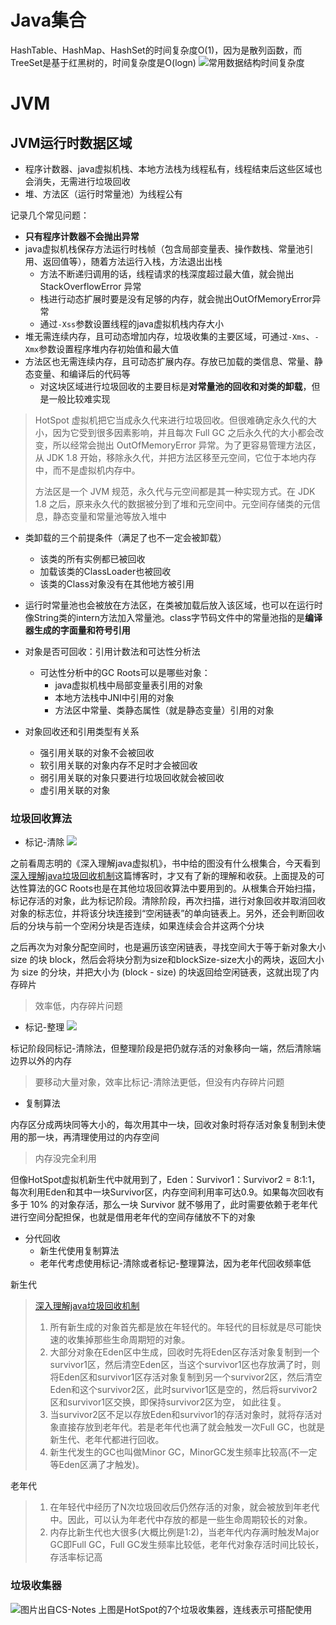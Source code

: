 # Java集合

HashTable、HashMap、HashSet的时间复杂度O(1)，因为是散列函数，而TreeSet是基于红黑树的，时间复杂度是O(logn)
![常用数据结构时间复杂度](assets/20190815100709298_100361625.png)

# JVM
## JVM运行时数据区域
- 程序计数器、java虚拟机栈、本地方法栈为线程私有，线程结束后这些区域也会消失，无需进行垃圾回收
- 堆、方法区（运行时常量池）为线程公有

记录几个常见问题：

- **只有程序计数器不会抛出异常**
- java虚拟机栈保存方法运行时栈帧（包含局部变量表、操作数栈、常量池引用、返回值等），随着方法运行入栈，方法退出出栈
  - 方法不断递归调用的话，线程请求的栈深度超过最大值，就会抛出 StackOverflowError 异常
  - 栈进行动态扩展时要是没有足够的内存，就会抛出OutOfMemoryError异常
  - 通过`-Xss`参数设置线程的java虚拟机栈内存大小
- 堆无需连续内存，且可动态增加内存，垃圾收集的主要区域，可通过`-Xms`、`-Xmx`参数设置程序堆内存初始值和最大值
- 方法区也无需连续内存，且可动态扩展内存。存放已加载的类信息、常量、静态变量、和编译后的代码等
  - 对这块区域进行垃圾回收的主要目标是**对常量池的回收和对类的卸载**，但是一般比较难实现
> HotSpot 虚拟机把它当成永久代来进行垃圾回收。但很难确定永久代的大小，因为它受到很多因素影响，并且每次 Full GC 之后永久代的大小都会改变，所以经常会抛出 OutOfMemoryError 异常。为了更容易管理方法区，从 JDK 1.8 开始，移除永久代，并把方法区移至元空间，它位于本地内存中，而不是虚拟机内存中。
> 
> 方法区是一个 JVM 规范，永久代与元空间都是其一种实现方式。在 JDK 1.8 之后，原来永久代的数据被分到了堆和元空间中。元空间存储类的元信息，静态变量和常量池等放入堆中

- 类卸载的三个前提条件（满足了也不一定会被卸载）
  - 该类的所有实例都已被回收
  - 加载该类的ClassLoader也被回收
  - 该类的Class对象没有在其他地方被引用

- 运行时常量池也会被放在方法区，在类被加载后放入该区域，也可以在运行时像String类的intern方法加入常量池。class字节码文件中的常量池指的是**编译器生成的字面量和符号引用**

- 对象是否可回收：引用计数法和可达性分析法
  - 可达性分析中的GC Roots可以是哪些对象：
    - java虚拟机栈中局部变量表引用的对象
    - 本地方法栈中JNI中引用的对象
    - 方法区中常量、类静态属性（就是静态变量）引用的对象
- 对象回收还和引用类型有关系
  - 强引用关联的对象不会被回收
  - 软引用关联的对象内存不足时才会被回收
  - 弱引用关联的对象只要进行垃圾回收就会被回收
  - 虚引用关联的对象

### 垃圾回收算法
- 标记-清除
![](assets/20190815163210830_1468086029.png)

之前看周志明的《深入理解java虚拟机》，书中给的图没有什么根集合，今天看到[深入理解java垃圾回收机制](https://www.cnblogs.com/sunniest/p/4575144.html)这篇博客时，才又有了新的理解和收获。上面提及的可达性算法的GC Roots也是在其他垃圾回收算法中要用到的。从根集合开始扫描，标记存活的对象，此为标记阶段。清除阶段，再次扫描，进行对象回收并取消回收对象的标志位，并将该分块连接到“空闲链表”的单向链表上。另外，还会判断回收后的分块与前一个空闲分块是否连续，如果连续会合并这两个分块

之后再次为对象分配空间时，也是遍历该空闲链表，寻找空间大于等于新对象大小 size 的块 block，然后会将块分割为size和blockSize-size大小的两块，返回大小为 size 的分块，并把大小为 (block - size) 的块返回给空闲链表，这就出现了内存碎片

> 效率低，内存碎片问题

- 标记-整理
![](assets/20190815165151799_531036326.png)

标记阶段同标记-清除法，但整理阶段是把仍就存活的对象移向一端，然后清除端边界以外的内存
> 要移动大量对象，效率比标记-清除法更低，但没有内存碎片问题

- 复制算法

内存区分成两块同等大小的，每次用其中一块，回收对象时将存活对象复制到未使用的那一块，再清理使用过的内存空间
> 内存没完全利用

但像HotSpot虚拟机新生代中就用到了，Eden：Survivor1：Survivor2 = 8:1:1，每次利用Eden和其中一块Survivor区，内存空间利用率可达0.9。如果每次回收有多于 10% 的对象存活，那么一块 Survivor 就不够用了，此时需要依赖于老年代进行空间分配担保，也就是借用老年代的空间存储放不下的对象

- 分代回收
  - 新生代使用复制算法
  - 老年代考虑使用标记-清除或者标记-整理算法，因为老年代回收频率低

新生代
>[深入理解java垃圾回收机制](https://www.cnblogs.com/sunniest/p/4575144.html)
>1. 所有新生成的对象首先都是放在年轻代的。年轻代的目标就是尽可能快速的收集掉那些生命周期短的对象。
>2. 大部分对象在Eden区中生成，回收时先将Eden区存活对象复制到一个survivor1区，然后清空Eden区，当这个survivor1区也存放满了时，则将Eden区和survivor1区存活对象复制到另一个survivor2区，然后清空Eden和这个survivor2区，此时survivor1区是空的，然后将survivor2区和survivor1区交换，即保持survivor2区为空， 如此往复。
>3. 当survivor2区不足以存放Eden和survivor1的存活对象时，就将存活对象直接存放到老年代。若是老年代也满了就会触发一次Full GC，也就是新生代、老年代都进行回收。
>4. 新生代发生的GC也叫做Minor GC，MinorGC发生频率比较高(不一定等Eden区满了才触发)。

老年代
>1. 在年轻代中经历了N次垃圾回收后仍然存活的对象，就会被放到年老代中。因此，可以认为年老代中存放的都是一些生命周期较长的对象。
> 2. 内存比新生代也大很多(大概比例是1:2)，当老年代内存满时触发Major GC即Full GC，Full GC发生频率比较低，老年代对象存活时间比较长，存活率标记高

### 垃圾收集器
![图片出自CS-Notes](assets/20190815172453214_1034654598.png)
上图是HotSpot的7个垃圾收集器，连线表示可搭配使用